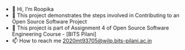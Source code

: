 - 👋 Hi, I’m Roopika
- 👀 This project demonstrates the steps involved in Contributing to an Open Source Software Project
- 🤔 This project is part of Assignment 4 of Open Source Software Engineering Course - [BITS Pilani]
- 📫 How to reach me 2020mt93705@wilp.bits-pilani.ac.in


